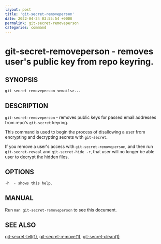 ```yaml
---
layout: post
title: 'git-secret-removeperson'
date: 2022-04-24 03:55:54 +0000
permalink: git-secret-removeperson
categories: command
---
```

git-secret-removeperson - removes user's public key from repo keyring.
==================================================================================

## SYNOPSIS

    git secret removeperson <emails>...


## DESCRIPTION
`git-secret-removeperson` - removes public keys for passed email addresses from repo's `git-secret` keyring.

This command is used to begin the process of disallowing a user from encrypting and decrypting secrets with `git-secret`.

If you remove a user's access with `git-secret-removeperson`, and then run `git-secret-reveal` and `git-secret-hide -r`,
that user will no longer be able user to decrypt the hidden files.


## OPTIONS

    -h  - shows this help.


## MANUAL

Run `man git-secret-removeperson` to see this document.


## SEE ALSO

[git-secret-tell(1)](https://git-secret.io/git-secret-tell), [git-secret-remove(1)](https://git-secret.io/git-secret-remove),
[git-secret-clean(1)](https://git-secret.io/git-secret-clean)
